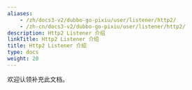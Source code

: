 ```yaml
---
aliases:
    - /zh/docs3-v2/dubbo-go-pixiu/user/listener/http2/
    - /zh-cn/docs3-v2/dubbo-go-pixiu/user/listener/http2/
description: Http2 Listener 介绍
linkTitle: Http2 Listener 介绍
title: Http2 Listener 介绍
type: docs
weight: 20
---
```







欢迎认领补充此文档。